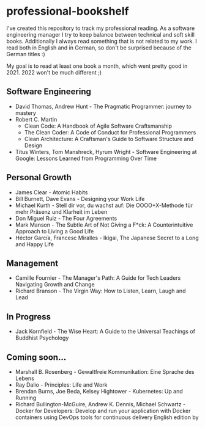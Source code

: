# professional-bookshelf
I've created this repository to track my professional reading. As a software engineering manager I try to keep balance between technical and soft skill books. Additionally I always read something that is not related to my work. I read both in English and in German, so don't be surprised because of the German titles :)

My goal is to read at least one book a month, which went pretty good in 2021. 2022 won't be much different ;)

## Software Engineering
- David Thomas, Andrew Hunt - The Pragmatic Programmer: journey to mastery
- Robert C. Martin
  - Clean Code: A Handbook of Agile Software Craftsmanship
  - The Clean Coder: A Code of Conduct for Professional Programmers
  - Clean Architecture: A Craftsman's Guide to Software Structure and Design
- Titus Winters, Tom Manshreck, Hyrum Wright - Software Engineering at Google: Lessons Learned from Programming Over Time

## Personal Growth
- James Clear - Atomic Habits
- Bill Burnett, Dave Evans - Designing your Work Life
- Michael Kurth - Stell dir vor, du wachst auf: Die OOOO+X-Methode für mehr Präsenz und Klarheit im Leben
- Don Miguel Ruiz - The Four Agreements
- Mark Manson - The Subtle Art of Not Giving a F*ck: A Counterintuitive Approach to Living a Good Life
- Héctor García, Francesc Miralles - Ikigai, The Japanese Secret to a Long and Happy Life

## Management
- Camille Fournier - The Manager's Path: A Guide for Tech Leaders Navigating Growth and Change
- Richard Branson - The Virgin Way: How to Listen, Learn, Laugh and Lead

## In Progress
- Jack Kornfield - The Wise Heart: A Guide to the Universal Teachings of Buddhist Psychology

## Coming soon...
- Marshall B. Rosenberg - Gewaltfreie Kommunikation: Eine Sprache des Lebens
- Ray Dalio - Principles: Life and Work
- Brendan Burns, Joe Beda, Kelsey Hightower - Kubernetes: Up and Running
- Richard Bullington-McGuire, Andrew K. Dennis, Michael Schwartz - Docker for Developers: Develop and run your application with Docker containers using DevOps tools for continuous delivery
English edition  by 
